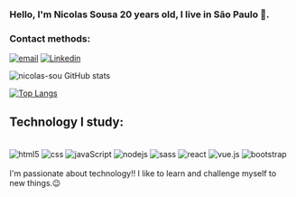 ### Hello, I'm Nicolas Sousa 20 years old, I live in São Paulo 👋.
### Contact methods:
[![email](https://img.shields.io/badge/Gmail-D14836?style=for-the-badge&logo=gmail&logoColor=white)](https://nicollassouza141@gmail.com)
[![Linkedin](https://img.shields.io/badge/LinkedIn-0077B5?style=for-the-badge&logo=linkedin&logoColor=white)](https://www.linkedin.com/in/nicollas-dev-frontend/)

![nicolas-sou GitHub stats](https://github-readme-stats.vercel.app/api?username=nicolas-sou&show_icons=true&theme=dark&bg_color=00000000)

[![Top Langs](https://github-readme-stats.vercel.app/api/top-langs/?username=nicolas-sou&layout=donut)](https://github.com/anuraghazra/github-readme-stats)

## Technology I study:
<div style="display:inline_block"><br/>
    <img align="center" alt="html5" src="https://img.shields.io/badge/HTML5-E34F26?style=for-the-badge&logo=html5&logoColor=white" />
    <img align="center" alt="css" src="https://img.shields.io/badge/CSS3-1572B6?style=for-the-badge&logo=css3&logoColor=white" />
    <img align="center" alt="javaScript" src="https://img.shields.io/badge/JavaScript-F7DF1E?style=for-the-badge&logo=javascript&logoColor=black" />
    <img align="center" alt="nodejs" src="https://img.shields.io/badge/Node.js-43853D?style=for-the-badge&logo=node.js&logoColor=white" />
    <img align="center" alt="sass" src="https://img.shields.io/badge/Sass-CC6699?style=for-the-badge&logo=sass&logoColor=white" />
    <img align="center" alt="react" src="https://img.shields.io/badge/React-20232A?style=for-the-badge&logo=react&logoColor=61DAFB" />
    <img align="center" alt="vue.js" src="https://img.shields.io/badge/Vue.js-35495E?style=for-the-badge&logo=vue.js&logoColor=4FC08D" />
    <img align="center" alt="bootstrap" src="https://img.shields.io/badge/Bootstrap-563D7C?style=for-the-badge&logo=bootstrap&logoColor=whiteD" /> 
</div>
</br>
I'm passionate about technology!! I like to learn and challenge myself to new things.😉

